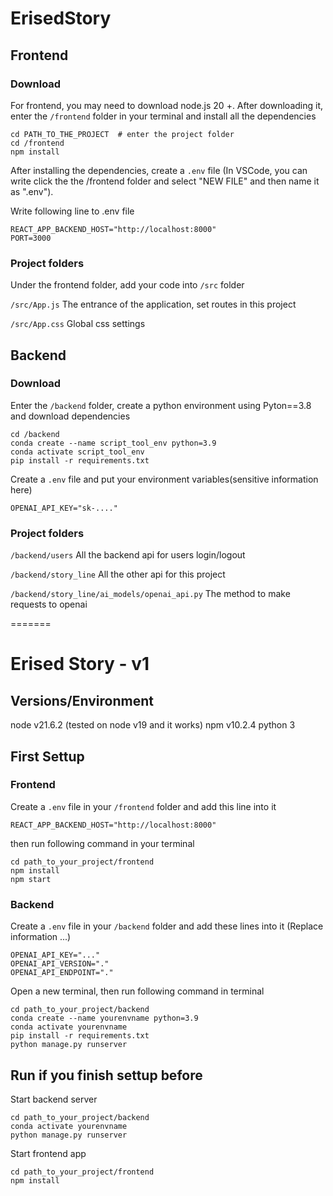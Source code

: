 # ErisedStory


## Frontend

### Download

For frontend, you may need to download node.js 20 +. After downloading it, enter the `/frontend` folder in your terminal and install all the dependencies

```shell
cd PATH_TO_THE_PROJECT  # enter the project folder
cd /frontend
npm install
```

After installing the dependencies, create a `.env` file (In VSCode, you can write click the the /frontend folder and select "NEW FILE" and then name it as ".env").

Write following line to .env file

```
REACT_APP_BACKEND_HOST="http://localhost:8000"
PORT=3000
```



### Project folders

Under the frontend folder, add your code into `/src` folder

`/src/App.js` The entrance of the application, set routes in this project

`/src/App.css` Global css settings





## Backend

### Download

Enter the `/backend` folder, create a python environment using Pyton==3.8 and download dependencies

```shell
cd /backend
conda create --name script_tool_env python=3.9
conda activate script_tool_env
pip install -r requirements.txt
```

Create a `.env` file and put your environment variables(sensitive information here) 

```.env
OPENAI_API_KEY="sk-...."
```



### Project folders

`/backend/users` All the backend api for users login/logout

`/backend/story_line` All the other api for this project

`/backend/story_line/ai_models/openai_api.py` The method to make requests to openai




=======
# Erised Story - v1

## Versions/Environment
node  v21.6.2 (tested on node v19 and it works)
npm v10.2.4
python 3


## First Settup

### Frontend

Create a `.env` file in your `/frontend` folder and add this line into it

```
REACT_APP_BACKEND_HOST="http://localhost:8000"
```

then run following command in your terminal

```shell
cd path_to_your_project/frontend
npm install
npm start
```





### Backend

Create a `.env` file in your `/backend` folder and add these lines into it  (Replace information ...)

```
OPENAI_API_KEY="..."
OPENAI_API_VERSION="."
OPENAI_API_ENDPOINT="."
```

Open a new terminal, then run following command in terminal

```shell
cd path_to_your_project/backend
conda create --name yourenvname python=3.9
conda activate yourenvname
pip install -r requirements.txt
python manage.py runserver
```


## Run if you finish settup before
Start backend server

```shell
cd path_to_your_project/backend
conda activate yourenvname
python manage.py runserver
```

Start frontend app
```shell
cd path_to_your_project/frontend
npm install
```
